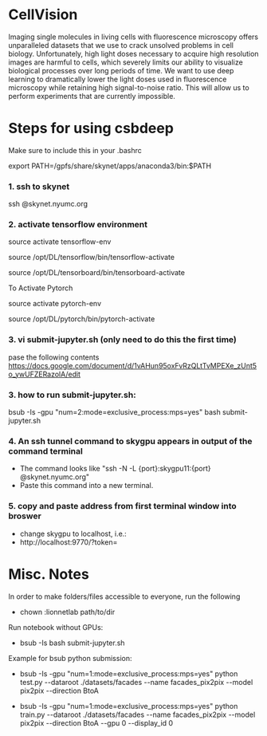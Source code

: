 # CellVision
Imaging single molecules in living cells with fluorescence microscopy offers unparalleled datasets that we use to crack unsolved problems in cell biology. Unfortunately, high light doses necessary to acquire high resolution images are harmful to cells, which severely limits our ability to visualize biological processes over long periods of time. We want to use deep learning to dramatically lower the light doses used in fluorescence microscopy while retaining high signal-to-noise ratio. This will allow us to perform experiments that are currently impossible.

# Steps for using csbdeep

Make sure to include this in your .bashrc

export PATH=/gpfs/share/skynet/apps/anaconda3/bin:$PATH

### 1. ssh to skynet
ssh <netid>@skynet.nyumc.org

### 2. activate tensorflow environment

source activate tensorflow-env

source /opt/DL/tensorflow/bin/tensorflow-activate

source /opt/DL/tensorboard/bin/tensorboard-activate

To Activate Pytorch

source activate pytorch-env

source /opt/DL/pytorch/bin/pytorch-activate

### 3. vi submit-jupyter.sh (only need to do this the first time)
pase the following contents
https://docs.google.com/document/d/1vAHun95oxFvRzQLtTvMPEXe_zUnt5o_ywUFZERazolA/edit

### 3. how to run submit-jupyter.sh:
bsub -Is -gpu "num=2:mode=exclusive_process:mps=yes" bash submit-jupyter.sh

### 4. An ssh tunnel command to skygpu appears in output of the command terminal
* The command looks like "ssh -N -L {port}:skygpu11:{port} <netid>@skynet.nyumc.org"
* Paste this command into a new terminal.

### 5. copy and paste address from first terminal window into broswer
* change skygpu to localhost, i.e.:
* http://localhost:9770/?token=<some token>

# Misc. Notes

In order to make folders/files accessible to everyone, run the following
* chown :lionnetlab path/to/dir

Run notebook without GPUs:
* bsub -Is bash submit-jupyter.sh

Example for bsub python submission:

* bsub -Is -gpu "num=1:mode=exclusive_process:mps=yes" python test.py --dataroot ./datasets/facades --name facades_pix2pix --model pix2pix --direction BtoA

* bsub -Is -gpu "num=1:mode=exclusive_process:mps=yes" python train.py --dataroot ./datasets/facades --name facades_pix2pix --model pix2pix --direction BtoA --gpu 0 --display_id 0

